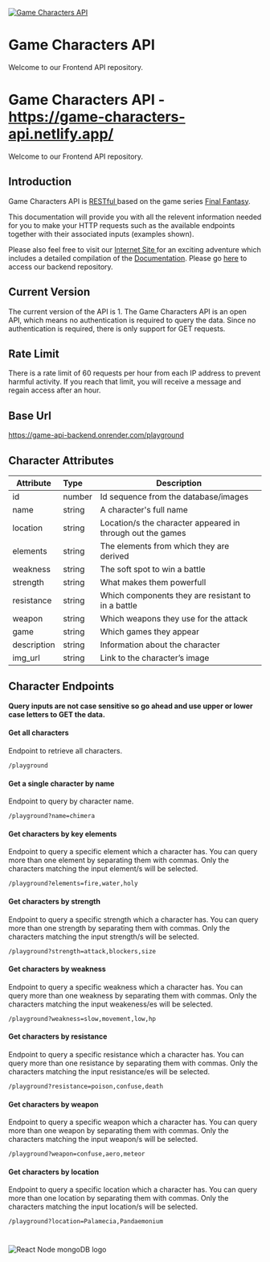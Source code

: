 [![Game Characters API](https://firebasestorage.googleapis.com/v0/b/game-characters-api.appspot.com/o/icons%2Ffor_readme%2Flog_for_readme.png?alt=media&token=d7640ae7-03a3-4436-8d1e-bc8cfb1a3faf)]()

# Game Characters API


Welcome to our Frontend API repository.

# Game Characters API  - https://game-characters-api.netlify.app/

Welcome to our Frontend API repository. 


## Introduction

Game Characters API is [ RESTful ](https://restfulapi.net/) based on the game series [Final Fantasy](https://www.finalfantasy.com/).

This documentation will provide you with all the relevent information needed for you to make your HTTP requests such as the available endpoints together with their associated inputs (examples shown).

Please also feel free to visit our [ Internet Site ](https://gamecharactersapi.netlify.app/) for an exciting adventure which includes a detailed compilation of the [Documentation](https://gamecharactersapi.netlify.app/documents). Please go [here](https://github.com/steffanisartini/gch-API-backEnd) to access our backend repository.

## Current Version

The current version of the API is 1.
The Game Characters API is an open API, which means no authentication is required to query the data. Since no authentication is required, there is only support for GET requests.

## Rate Limit

There is a rate limit of 60 requests per hour from each IP address to prevent harmful activity. If you reach that limit, you will receive a message and regain access after an hour.

## Base Url

https://game-api-backend.onrender.com/playground

## Character Attributes

| Attribute   | Type   | Description                                                |
| ----------- | :----- | ---------------------------------------------------------- |
| id          | number | Id sequence from the database/images                       |
| name        | string | A character's full name                                    |
| location    | string | Location/s the character appeared in through out the games |
| elements    | string | The elements from which they are derived                   |
| weakness    | string | The soft spot to win a battle                              |
| strength    | string | What makes them powerfull                                  |
| resistance  | string | Which components they are resistant to in a battle         |
| weapon      | string | Which weapons they use for the attack                      |
| game        | string | Which games they appear                                    |
| description | string | Information about the character                            |
| img_url     | string | Link to the character’s image                              |

## Character Endpoints

**Query inputs are not case sensitive so go ahead and use upper or lower case letters to GET the data.**

#### Get all characters

Endpoint to retrieve all characters.

```
/playground
```

#### Get a single character by name

Endpoint to query by character name.

```
/playground?name=chimera
```

#### Get characters by key elements

Endpoint to query a specific element which a character has. You can query more than one element by separating them with commas. Only the characters matching the input element/s will be selected.

```
/playground?elements=fire,water,holy
```

#### Get characters by strength

Endpoint to query a specific strength which a character has. You can query more than one strength by separating them with commas. Only the characters matching the input strength/s will be selected.

```
/playground?strength=attack,blockers,size
```

#### Get characters by weakness

Endpoint to query a specific weakness which a character has. You can query more than one weakness by separating them with commas. Only the characters matching the input weakeness/es will be selected.

```
/playground?weakness=slow,movement,low,hp
```

#### Get characters by resistance

Endpoint to query a specific resistance which a character has. You can query more than one resistance by separating them with commas. Only the characters matching the input resistance/es will be selected.

```
/playground?resistance=poison,confuse,death
```

#### Get characters by weapon

Endpoint to query a specific weapon which a character has. You can query more than one weapon by separating them with commas. Only the characters matching the input weapon/s will be selected.

```
/playground?weapon=confuse,aero,meteor
```

#### Get characters by location

Endpoint to query a specific location which a character has. You can query more than one location by separating them with commas. Only the characters matching the input location/s will be selected.

```
/playground?location=Palamecia,Pandaemonium
```

#

![React Node mongoDB logo](https://firebasestorage.googleapis.com/v0/b/game-characters-api.appspot.com/o/icons%2Ffor_readme%2Freact_node_mogodb_logo.png?alt=media&token=d67f3595-7c60-4909-8a6d-d8a224caf4c7)

